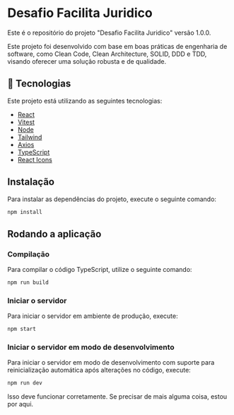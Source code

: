 # Desafio Facilita Juridico

Este é o repositório do projeto "Desafio Facilita Juridico" versão 1.0.0.

Este projeto foi desenvolvido com base em boas práticas de engenharia de software, como Clean Code, Clean Architecture, SOLID, DDD e TDD, visando oferecer uma
solução robusta e de qualidade.

## 🚀 Tecnologias

Este projeto está utilizando as seguintes tecnologias:

-   [React](https://react.dev/)
-   [Vitest](https://vitest.dev/)
-   [Node](https://nodejs.org/en)
-   [Tailwind](https://tailwindcss.com/)
-   [Axios](https://axios-http.com/)
-   [TypeScript](https://www.typescriptlang.org/)
-   [React Icons](https://react-icons.github.io/react-icons/)

## Instalação

Para instalar as dependências do projeto, execute o seguinte comando:

```bash
npm install
```

## Rodando a aplicação

### Compilação

Para compilar o código TypeScript, utilize o seguinte comando:

```bash
npm run build
```

### Iniciar o servidor

Para iniciar o servidor em ambiente de produção, execute:

```bash
npm start
```

### Iniciar o servidor em modo de desenvolvimento

Para iniciar o servidor em modo de desenvolvimento com suporte para reinicialização automática após alterações no código, execute:

```bash
npm run dev
```

Isso deve funcionar corretamente. Se precisar de mais alguma coisa, estou por aqui.
